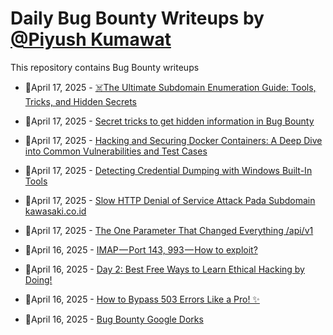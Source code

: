 # Daily Bug Bounty Writeups by [@Piyush Kumawat](https://twitter.com/piyush_supiy) 
This repository contains Bug Bounty writeups

<!-- BLOG-POST-LIST:START -->
 - 💯April 17, 2025 - [‍☠️The Ultimate Subdomain Enumeration Guide: Tools, Tricks, and Hidden Secrets](https://infosecwriteups.com/%EF%B8%8Fthe-ultimate-subdomain-enumeration-guide-tools-tricks-and-hidden-secrets-bbae13df9a83?source=rss------bug_bounty-5) 

 - 💯April 17, 2025 - [Secret tricks to get hidden information in Bug Bounty](https://infosecwriteups.com/secret-tricks-to-get-hidden-information-in-bug-bounty-107f3e055c4d?source=rss------bug_bounty-5) 

 - 💯April 17, 2025 - [Hacking and Securing Docker Containers: A Deep Dive into Common Vulnerabilities and Test Cases](https://infosecwriteups.com/hacking-and-securing-docker-containers-a-deep-dive-into-common-vulnerabilities-and-test-cases-e40f2eee58f2?source=rss------bug_bounty-5) 

 - 💯April 17, 2025 - [Detecting Credential Dumping with Windows Built-In Tools](https://medium.com/@paritoshblogs/detecting-credential-dumping-with-windows-built-in-tools-b51b8eb6f8ca?source=rss------bug_bounty-5) 

 - 💯April 17, 2025 - [Slow HTTP Denial of Service Attack Pada Subdomain kawasaki.co.id](https://medium.com/@ricoandreas19/slow-http-denial-of-service-attack-pada-subdomain-kawasaki-co-id-7dca9a319057?source=rss------bug_bounty-5) 

 - 💯April 17, 2025 - [The One Parameter That Changed Everything /api/v1](https://medium.com/@dhirenkumar/the-one-parameter-that-changed-everything-api-v1-2747e3b83f84?source=rss------bug_bounty-5) 

 - 💯April 16, 2025 - [IMAP — Port 143, 993 — How to exploit?](https://medium.com/@verylazytech/imap-port-143-993-how-to-exploit-3bc8778916cd?source=rss------bug_bounty-5) 

 - 💯April 16, 2025 - [Day 2: Best Free Ways to Learn Ethical Hacking by Doing!](https://medium.com/@omkumar.coder/day-2-best-free-ways-to-learn-ethical-hacking-by-doing-d59617552336?source=rss------bug_bounty-5) 

 - 💯April 16, 2025 - [How to Bypass 503 Errors Like a Pro! ✨](https://medium.com/@gouravrathod8788/how-to-bypass-503-errors-like-a-pro-10f0c110a162?source=rss------bug_bounty-5) 

 - 💯April 16, 2025 - [Bug Bounty Google Dorks](https://medium.com/@shamzen96/bug-bounty-google-dorks-3af9c763de61?source=rss------bug_bounty-5) 
<!-- BLOG-POST-LIST:END -->
